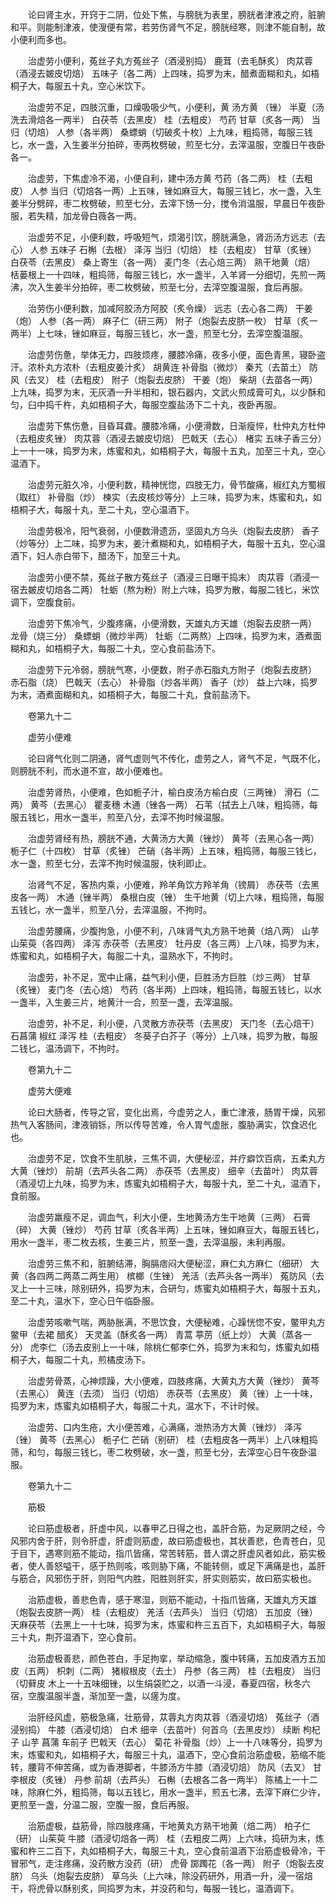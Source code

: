 <!-- { "loadSidebar": true } -->
　　论曰肾主水，开窍于二阴，位处下焦，与膀胱为表里，膀胱者津液之府，脏腑和平。则能制津液，使溲便有常，若劳伤肾气不足，膀胱经寒，则津不能自制，故小便利而多也。

　　治虚劳小便利，菟丝子丸方菟丝子（酒浸别捣） 鹿茸（去毛酥炙） 肉苁蓉（酒浸去皴皮切焙） 五味子（各二两）上四味，捣罗为末，醋煮面糊和丸，如梧桐子大，每服五十丸，空心米饮下。

　　治虚劳不足，四肢沉重，口燥吸吸少气，小便利，黄 汤方黄 （锉） 半夏（汤洗去滑焙各一两半） 白茯苓（去黑皮） 桂（去粗皮） 芍药 甘草（炙各一两） 当归（切焙） 人参（各半两） 桑螵蛸（切破炙十枚）上九味，粗捣筛，每服三钱匕，水一盏，入生姜半分拍碎，枣两枚劈破，煎至七分，去滓温服，空腹日午夜卧各一。

　　治虚劳，下焦虚冷不渴，小便自利，建中汤方黄 芍药（各二两） 桂（去粗皮） 人参 当归（切焙各一两）上五味，锉如麻豆大，每服三钱匕，水一盏，入生姜半分劈碎，枣二枚劈破，煎至七分，去滓下饧一分，搅令消温服，早晨日午夜卧服，若失精，加龙骨白薇各一两。

　　治虚劳不足，小便利数，呼吸短气，烦渴引饮，膀胱满急，肾沥汤方远志（去心） 人参 五味子 石槲（去根） 泽泻 当归（切焙） 桂（去粗皮） 甘草（炙锉） 白茯苓（去黑皮） 桑上寄生（各一两） 麦门冬（去心焙三两） 熟干地黄（焙） 栝蒌根上一十四味，粗捣筛，每服三钱匕，水一盏半，入羊肾一分细切，先煎一两沸，次入生姜半分拍碎，枣二枚劈破，煎至七分，去滓空腹温服，食后再服。

　　治劳伤小便利数，加减阿胶汤方阿胶（炙令燥） 远志（去心各二两） 干姜（炮） 人参（各一两） 麻子仁（研三两） 附子（炮裂去皮脐一枚） 甘草（炙一两半）上七味，锉如麻豆，每服三钱匕，水一盏，煎至七分，去滓空腹温服。

　　治虚劳伤惫，举体无力，四肢烦疼，腰膝冷痛，夜多小便，面色青黑，寝卧盗汗。浓朴丸方浓朴（去粗皮姜汁炙） 胡黄连 补骨脂（微炒） 秦艽（去苗土） 防风（去叉） 桂（去粗皮） 附子（炮裂去皮脐） 干姜（炮） 柴胡（去苗各一两）上九味，捣罗为末，无灰酒一升半相和，银石器内，文武火煎成膏可丸，以少酥和匀，臼中捣千杵，丸如梧桐子大，每服空腹盐汤下二十丸，夜卧再服。

　　治虚劳下焦伤惫，目昏耳聋。腰膝冷痛，小便滑数，日渐瘦悴，杜仲丸方杜仲（去粗皮炙锉） 肉苁蓉（酒浸去皴皮切焙） 巴戟天（去心） 楮实 五味子香三分）上一十一味，捣罗为末，炼蜜和丸，如梧桐子大，每服十五丸，加至三十丸，空心温酒下。

　　治虚劳元脏久冷，小便利数，精神恍惚，四肢无力，骨节酸痛，椒红丸方蜀椒（取红） 补骨脂（炒） 楝实（去皮核炒等分）上三味，捣罗为末，炼蜜和丸，如梧桐子大，每服十丸，至二十丸，空心温酒下。

　　治虚劳极冷，阳气衰弱，小便数滑遗沥，坚固丸方乌头（炮裂去皮脐） 香子（炒等分）上二味，捣罗为末，姜汁煮糊和丸，如梧桐子大，每服十五丸，空心温酒下，妇人赤白带下，醋汤下，加至三十丸。

　　治虚劳小便不禁，菟丝子散方菟丝子（酒浸三日曝干捣末） 肉苁蓉（酒浸一宿去皴皮切焙各二两） 牡蛎（熬为粉）附上六味，捣罗为散，每服二钱匕，米饮调下，空腹食前。

　　治虚劳下焦冷气，少腹疼痛，小便滑数，天雄丸方天雄（炮裂去皮脐一两） 龙骨（烧三分） 桑螵蛸（微炒半两） 牡蛎（二两熬）上四味，捣罗为末，酒煮面糊和丸，如梧桐子大，每服二十丸，空心食前盐汤下。

　　治虚劳下元冷弱，膀胱气寒，小便数，附子赤石脂丸方附子（炮裂去皮脐） 赤石脂（烧） 巴戟天（去心） 补骨脂（炒各半两） 香子（炒） 益上六味，捣罗为末，酒煮面糊和丸，如梧桐子大，每服二十丸，食前盐汤下。

　　卷第九十二

　　虚劳小便难

　　论曰肾气化则二阴通，肾气虚则气不传化，虚劳之人，肾气不足，气既不化，则膀胱不利，而水道不宣，故小便难也。

　　治虚劳肾热，小便难，色如栀子汁，榆白皮汤方榆白皮（三两锉） 滑石（二两） 黄芩（去黑心） 瞿麦穗 木通（锉各一两） 石苇（拭去上八味，粗捣筛，每服五钱匕，用水一盏半，煎至八分，去滓不拘时候温服。

　　治虚劳肾经有热，膀胱不通，大黄汤方大黄（锉炒） 黄芩（去黑心各一两） 栀子仁（十四枚） 甘草（炙锉） 芒硝（各半两）上五味，粗捣筛，每服三钱匕，水一盏，煎至七分，去滓不拘时候温服，快利即止。

　　治肾气不足，客热内乘，小便难，羚羊角饮方羚羊角（镑屑） 赤茯苓（去黑皮各一两） 木通（锉半两） 桑根白皮（锉） 生干地黄（切上六味，粗捣筛，每服五钱匕，水一盏半，煎至八分，去滓温服，不拘时。

　　治虚劳腰痛，少腹拘急，小便不利，八味肾气丸方熟干地黄（焙八两） 山芋 山茱萸（各四两） 泽泻 赤茯苓（去黑皮） 牡丹皮（各三两）上八味，捣罗为末，炼蜜和丸，如梧桐子大，每服二十丸，温熟水下，不拘时。

　　治虚劳，补不足，宽中止痛，益气利小便，巨胜汤方巨胜（炒三两） 甘草（炙锉） 麦门冬（去心焙） 芍药（各半两）上四味，粗捣筛，每服五钱匕，以水一盏半，入生姜三片，地黄汁一合，煎至一盏，去滓温服。

　　治虚劳，补不足，利小便，八灵散方赤茯苓（去黑皮） 天门冬（去心焙干） 石菖蒲 椒红 泽泻 桂（去粗皮） 冬葵子白芥子（等分）上八味，捣罗为散，每服二钱匕，温汤调下，不拘时。

　　卷第九十二

　　虚劳大便难

　　论曰大肠者，传导之官，变化出焉，今虚劳之人，重亡津液，肠胃干燥，风邪热气入客肠间，津液销铄，所以传导苦难，令人胃气虚胀，腹胁满实，饮食迟化也。

　　治虚劳不足，饮食不生肌肤，三焦不调，大便秘涩，并疗癖饮百病，五柔丸方大黄（锉炒） 前胡（去芦头各二两） 赤茯苓（去黑皮） 细辛（去苗叶） 肉苁蓉（酒浸切上九味，捣罗为末，炼蜜丸如梧桐子大，每服十丸，至二十丸，温酒下，食前服。

　　治虚劳羸瘦不足，调血气，利大小便，生地黄汤方生干地黄（三两） 石膏（碎） 大黄（锉炒） 芍药 甘草（炙各半两）上五味，锉如麻豆大，每服五钱匕，用水一盏半，枣二枚去核，生姜三片，煎至一盏，去滓温服，未利再服。

　　治虚劳三焦不和，脏腑结滞，胸膈痞闷大便秘涩，麻仁丸方麻仁（细研） 大黄（各四两二两蒸二两生用） 槟榔（生锉） 羌活（去芦头各一两半） 菟防风（去叉上一十三味，除别研外，捣罗为末，合研匀，炼蜜丸如梧桐子大，每服十五丸，至二十丸，温水下，空心日午临卧服。

　　治虚劳咳嗽气喘，两胁胀满，不思饮食，大便秘难，心躁恍惚不安，鳖甲丸方鳖甲（去裙 醋炙） 天灵盖（酥炙各一两） 青蒿 葶苈（纸上炒） 大黄（蒸各一分） 虎李仁（汤去皮别上一十味，除桃仁郁李仁外，捣罗为末和匀，炼蜜丸如梧桐子大，每服二十丸，煎橘皮汤下。

　　治虚劳骨蒸，心神烦躁，大小便难，四肢疼痛，大黄丸方大黄（锉炒） 黄芩（去黑心） 黄连（去须） 当归（切焙） 赤茯苓（去黑皮） 黄（锉）上一十味，捣罗为末，炼蜜丸如梧桐子大，每服二十丸，温水下，不计时候。

　　治虚劳、口内生疮，大小便苦难，心满痛，泄热汤方大黄（锉炒） 泽泻（锉） 黄芩（去黑心） 栀子仁 芒硝（别研） 桂（去粗皮各一两半）上八味粗捣筛，和匀，每服三钱匕，枣二枚劈破，水一盏，煎至七分，去滓空心日午夜卧温服。

　　卷第九十二

　　筋极

　　论曰筋虚极者，肝虚中风，以春甲乙日得之也，盖肝合筋，为足厥阴之经，今风邪内舍于肝，则令肝虚，肝虚则筋虚，故曰筋虚极也，其状善悲，色青苍白，见于目下，遇寒则筋不能动，指爪皆痛，常苦转筋，昔人谓之肝虚风者如此，筋实极者，使人善怒嗌干，感于热则咳，咳则胁下痛，不能转侧，或足下满痛是也，盖肝与筋合，风邪伤于肝，则阳气内胜，阳胜则肝实，肝实则筋实，故曰筋实极也。

　　治筋虚极，善悲色青，感于寒湿，则筋不能动，十指爪皆痛，天雄丸方天雄（炮裂去皮脐一两） 桂（去粗皮） 羌活（去芦头） 当归（切焙） 五加皮（锉）天麻茯苓（去黑上一十七味，捣罗为末，炼蜜和杵三五百下，丸如梧桐子大，每服三十丸，荆芥温酒下，空心食前。

　　治筋虚极善悲，颜色苍白，手足拘挛，举动缩急，腹中转痛，五加皮酒方五加皮（五两） 枳刺（二两） 猪椒根皮（去土） 丹参（各三两） 桂（去粗皮） 当归（切藓皮 木上一十五味细锉，以生绢袋贮之，以酒一斗浸，春夏四宿，秋冬六宿，空腹温服半盏，渐加至一盏，以瘥为度。

　　治肝经风虚，筋极急痛，壮筋骨，苁蓉丸方肉苁蓉（酒浸切焙） 菟丝子（酒浸别捣） 牛膝（酒浸切焙） 白术 细辛（去苗叶）何首乌（去黑皮炒） 续断 枸杞子 山芋 菖蒲 车前子 巴戟天（去心） 菊花 补骨脂（炒）上一十八味等分，捣罗为末，炼蜜和丸，如梧桐子大，每服三十丸，温酒下，空心食前治筋虚极，筋缩不能转，腰背不伸苦痛，或为香港脚者，牛膝汤方牛膝（酒浸切焙） 防风（去叉） 甘李根皮（炙锉） 丹参 前胡（去芦头） 石槲（去根各二各一两半） 陈橘上一十二味，除麻仁外，粗捣筛，每以五钱匕，用水一盏半，煎五七沸，去滓下麻仁少许，更煎至一盏，分温二服，空腹一服，食后再服。

　　治筋虚极，益筋骨，除四肢疼痛，干地黄丸方熟干地黄（焙二两） 柏子仁（研） 山茱萸 牛膝（酒浸切焙各一两） 桂（去粗皮二两）上六味，捣研为末，炼蜜和杵三二百下，丸如梧桐子大，每服三十丸，空心食前温酒下治筋虚极骨冷，干冒邪气，走注疼痛，没药散方没药（研） 虎骨 踯躅花（各一两） 附子（炮裂去皮脐） 乌头（炮裂去皮脐） 草乌头（上六味，除没药研外，用酒一升，浸一宿焙干，将虎骨以酥别炙，同捣罗为末，并没药和匀，每服一钱匕，温酒调下。

